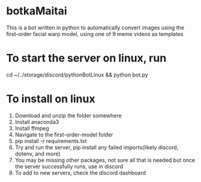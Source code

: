 # botkaMaitai
This is a bot written in python to automatically convert images using the first-order facial warp model, using one of 9 meme videos as templates

# To start the server on linux, run
cd ~/../storage/discord/pythonBotLinux && python bot.py

# To install on linux
1. Download and unzip the folder somewhere
2. Install anaconda3
3. Install ffmpeg
4. Navigate to the first-order-model folder
5. pip install -r requirements.txt
6. Try and run the server, pip install any failed imports(likely discord, dotenv, and more)
7. You may be missing other packages, not sure all that is needed but once the server
successfully runs, use in discord
8. To add to new servers, check the discord dashboard
